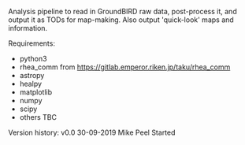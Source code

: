 Analysis pipeline to read in GroundBIRD raw data, post-process it, and output it as TODs for map-making. Also output 'quick-look' maps and information.

Requirements:
- python3
- rhea_comm from https://gitlab.emperor.riken.jp/taku/rhea_comm
- astropy
- healpy
- matplotlib
- numpy
- scipy
- others TBC


Version history:
v0.0 30-09-2019 Mike Peel  Started
